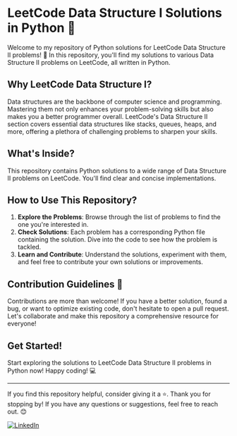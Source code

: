 # LeetCode Data Structure I Solutions in Python 🐍

Welcome to my repository of Python solutions for LeetCode Data Structure II problems! 🚀 In this repository, you'll find my solutions to various Data Structure II problems on LeetCode, all written in Python.

## Why LeetCode Data Structure I?

Data structures are the backbone of computer science and programming. Mastering them not only enhances your problem-solving skills but also makes you a better programmer overall. LeetCode's Data Structure II section covers essential data structures like stacks, queues, heaps, and more, offering a plethora of challenging problems to sharpen your skills.

## What's Inside?

This repository contains Python solutions to a wide range of Data Structure II problems on LeetCode. You'll find clear and concise implementations.

## How to Use This Repository?

1. **Explore the Problems**: Browse through the list of problems to find the one you're interested in.
2. **Check Solutions**: Each problem has a corresponding Python file containing the solution. Dive into the code to see how the problem is tackled.
3. **Learn and Contribute**: Understand the solutions, experiment with them, and feel free to contribute your own solutions or improvements.

## Contribution Guidelines 🤝

Contributions are more than welcome! If you have a better solution, found a bug, or want to optimize existing code, don't hesitate to open a pull request. Let's collaborate and make this repository a comprehensive resource for everyone!

## Get Started!

Start exploring the solutions to LeetCode Data Structure II problems in Python now! Happy coding! 💻

---

If you find this repository helpful, consider giving it a ⭐️. Thank you for stopping by! If you have any questions or suggestions, feel free to reach out. 😊 


[![LinkedIn](https://img.shields.io/badge/LinkedIn-%230077B5.svg?logo=linkedin&logoColor=white)](https://linkedin.com/in/https://www.linkedin.com/in/aditivaidya10/)
